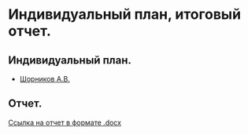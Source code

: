 # Индивидуальный план, итоговый отчет.

## Индивидуальный план.

- [Шорников А.В.](shornikov.md)

## Отчет.

[Ссылка на отчет в формате .docx](report.docx)
